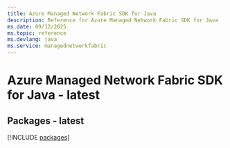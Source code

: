 ```yaml
---
title: Azure Managed Network Fabric SDK for Java
description: Reference for Azure Managed Network Fabric SDK for Java
ms.date: 09/12/2025
ms.topic: reference
ms.devlang: java
ms.service: managednetworkfabric
---
```

# Azure Managed Network Fabric SDK for Java - latest
## Packages - latest
[!INCLUDE [packages](managed-network-fabric-index.md)]